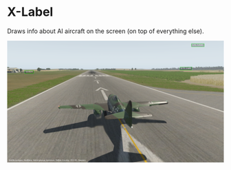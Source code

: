 # X-Label

Draws info about AI aircraft on the screen (on top of everything else).

![Screenshot](info/scrot0.png)